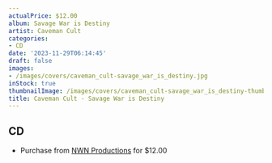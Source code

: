 ```yaml
---
actualPrice: $12.00
album: Savage War is Destiny
artist: Caveman Cult
categories:
- CD
date: '2023-11-29T06:14:45'
draft: false
images:
- /images/covers/caveman_cult-savage_war_is_destiny.jpg
inStock: true
thumbnailImage: /images/covers/caveman_cult-savage_war_is_destiny-thumb.jpg
title: Caveman Cult - Savage War is Destiny
---
```


## CD
* Purchase from [NWN Productions](http://shop.nwnprod.com/index.php?route=product/product&path=93&product_id=32440&sort=pd.name&order=ASC) for $12.00

